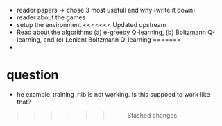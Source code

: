 - reader papers -> chose 3 most usefull and why (write it down)
- reader about the games
- setup the environment
<<<<<<< Updated upstream
- Read about the algorithms (a) e-greedy Q-learning, (b) Boltzmann Q-learning, and (c) Lenient Boltzmann Q-learning
=======
-

# question

- he example_training_rlib is not working. Is this suppoed to work like that?
>>>>>>> Stashed changes
